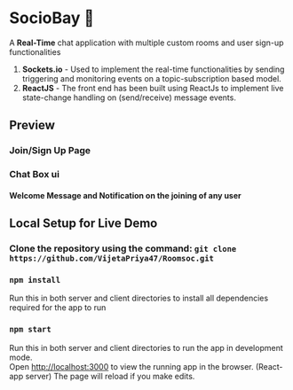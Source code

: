 # SocioBay 💬
A **Real-Time** chat application with multiple custom rooms and user sign-up functionalities
1. **Sockets.io** - Used to implement the real-time functionalities by sending triggering and monitoring events on a topic-subscription based model.
2. **ReactJS** - The front end has been built using ReactJs to implement live state-change handling on (send/receive) message events.

## Preview 
### Join/Sign Up Page


### Chat Box ui


#### Welcome Message and Notification on the joining of any user




## Local Setup for Live Demo
###  Clone the repository using the command: `git clone https://github.com/VijetaPriya47/Roomsoc.git` <br/>

### `npm install`
Run this in both server and client directories to install all dependencies required for the app to run

### `npm start`
Run this in both server and client directories to run the app in development mode.<br />
Open [http://localhost:3000](http://localhost:3000) to view the running app in the browser. (React-app server)
The page will reload if you make edits.<br />



